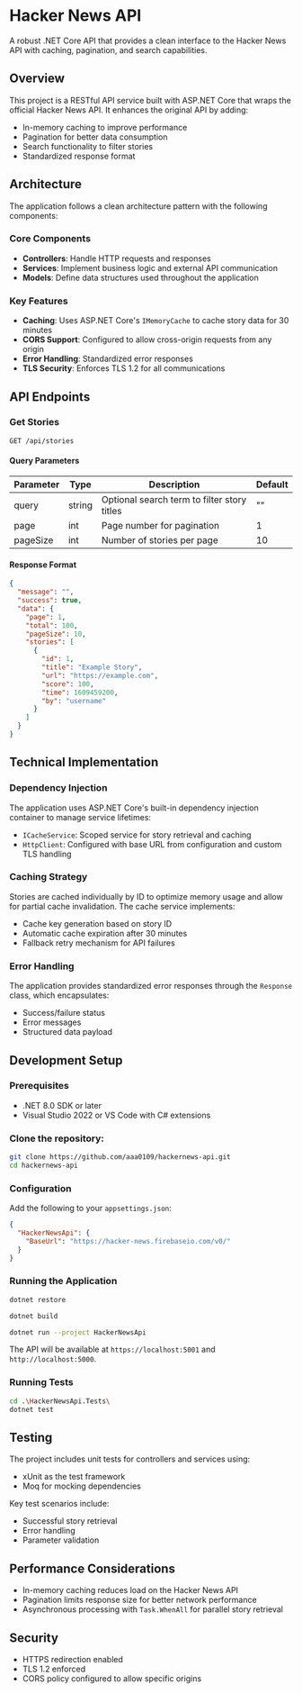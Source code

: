 # Hacker News API

A robust .NET Core API that provides a clean interface to the Hacker News API with caching, pagination, and search capabilities.

## Overview

This project is a RESTful API service built with ASP.NET Core that wraps the official Hacker News API. It enhances the original API by adding:

- In-memory caching to improve performance
- Pagination for better data consumption
- Search functionality to filter stories
- Standardized response format

## Architecture

The application follows a clean architecture pattern with the following components:

### Core Components

- **Controllers**: Handle HTTP requests and responses
- **Services**: Implement business logic and external API communication
- **Models**: Define data structures used throughout the application

### Key Features

- **Caching**: Uses ASP.NET Core's `IMemoryCache` to cache story data for 30 minutes
- **CORS Support**: Configured to allow cross-origin requests from any origin
- **Error Handling**: Standardized error responses
- **TLS Security**: Enforces TLS 1.2 for all communications

## API Endpoints

### Get Stories

```
GET /api/stories
```

#### Query Parameters

| Parameter | Type   | Description                                  | Default |
|-----------|--------|----------------------------------------------|---------|
| query     | string | Optional search term to filter story titles  | ""      |
| page      | int    | Page number for pagination                   | 1       |
| pageSize  | int    | Number of stories per page                   | 10      |

#### Response Format

```json
{
  "message": "",
  "success": true,
  "data": {
    "page": 1,
    "total": 100,
    "pageSize": 10,
    "stories": [
      {
        "id": 1,
        "title": "Example Story",
        "url": "https://example.com",
        "score": 100,
        "time": 1609459200,
        "by": "username"
      }
    ]
  }
}
```

## Technical Implementation

### Dependency Injection

The application uses ASP.NET Core's built-in dependency injection container to manage service lifetimes:

- `ICacheService`: Scoped service for story retrieval and caching
- `HttpClient`: Configured with base URL from configuration and custom TLS handling

### Caching Strategy

Stories are cached individually by ID to optimize memory usage and allow for partial cache invalidation. The cache service implements:

- Cache key generation based on story ID
- Automatic cache expiration after 30 minutes
- Fallback retry mechanism for API failures

### Error Handling

The application provides standardized error responses through the `Response` class, which encapsulates:

- Success/failure status
- Error messages
- Structured data payload

## Development Setup

### Prerequisites

- .NET 8.0 SDK or later
- Visual Studio 2022 or VS Code with C# extensions

### Clone the repository:

```bash
git clone https://github.com/aaa0109/hackernews-api.git
cd hackernews-api
```

### Configuration

Add the following to your `appsettings.json`:

```json
{
  "HackerNewsApi": {
    "BaseUrl": "https://hacker-news.firebaseio.com/v0/"
  }
}
```

### Running the Application

```bash
dotnet restore
```

```bash
dotnet build
```

```bash
dotnet run --project HackerNewsApi
```

The API will be available at `https://localhost:5001` and `http://localhost:5000`.

### Running Tests

```bash
cd .\HackerNewsApi.Tests\
dotnet test
```

## Testing

The project includes unit tests for controllers and services using:

- xUnit as the test framework
- Moq for mocking dependencies

Key test scenarios include:
- Successful story retrieval
- Error handling
- Parameter validation

## Performance Considerations

- In-memory caching reduces load on the Hacker News API
- Pagination limits response size for better network performance
- Asynchronous processing with `Task.WhenAll` for parallel story retrieval

## Security

- HTTPS redirection enabled
- TLS 1.2 enforced
- CORS policy configured to allow specific origins
